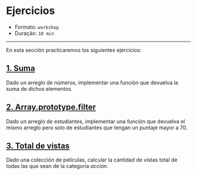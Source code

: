 # Ejercicios

* Formato: `workshop`
* Duração: `10 min`

***

En esta sección practicaremos los siguientes ejercicios:

## [1. Suma](https://github.com/Laboratoria/ec-js-deep-dive-exercises/blob/data-structures/data-structures/00-sum.js)

Dado un arreglo de números, implementar una función que devuelva la suma de
dichos elementos.

## [2. Array.prototype.filter](https://github.com/Laboratoria/ec-js-deep-dive-exercises/blob/data-structures/data-structures/01-array-filter.js)

Dado un arreglo de estudiantes, implementar una función que devuelva el mismo
arreglo pero solo de estudiantes que tengan un puntaje mayor a 70.

## [3. Total de vistas](https://github.com/Laboratoria/ec-js-deep-dive-exercises/blob/data-structures/data-structures/02-movies.js)

Dado una colección de películas, calcular la cantidad de vistas total de
todas las que sean de la categoría _acción_.
